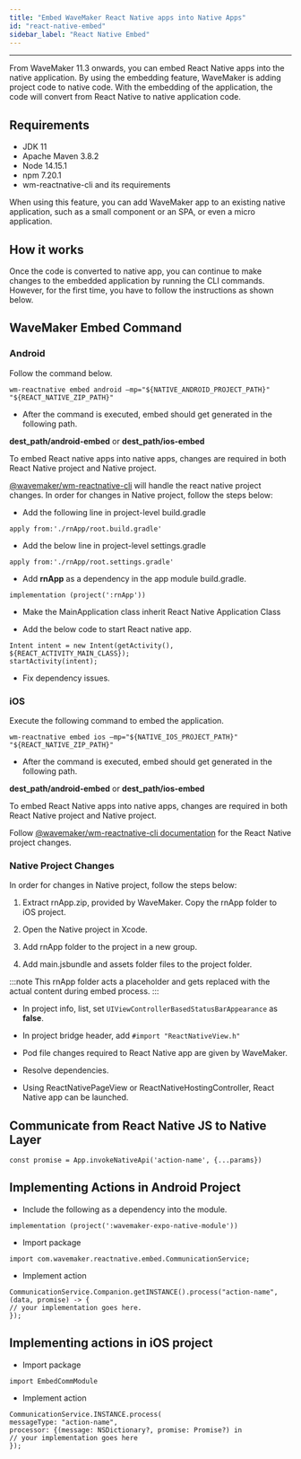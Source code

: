 ```yaml
---
title: "Embed WaveMaker React Native apps into Native Apps"
id: "react-native-embed"
sidebar_label: "React Native Embed"
---
```

---

From WaveMaker 11.3 onwards, you can embed React Native apps into the native application. By using the embedding feature, WaveMaker is adding project code to native code. With the embedding of the application, the code will convert from React Native to native application code.

## Requirements

- JDK 11 
- Apache Maven 3.8.2
- Node 14.15.1
- npm 7.20.1
- wm-reactnative-cli and its requirements


When using this feature, you can add WaveMaker app to an existing native application, such as a small component or an SPA, or even a micro application. 

## How it works

Once the code is converted to native app, you can continue to make changes to the embedded application by running the CLI commands. However, for the first time, you have to follow the instructions as shown below. 

## WaveMaker Embed Command

### Android

Follow the command below.

```
wm-reactnative embed android –mp="${NATIVE_ANDROID_PROJECT_PATH}" "${REACT_NATIVE_ZIP_PATH}"
```

- After the command is executed, embed should get generated in the following path.
 
**dest_path/android-embed** or **dest_path/ios-embed**

To embed React native apps into native apps, changes are required in both React Native project and Native project.

[@wavemaker/wm-reactnative-cli](https://github.com/wavemaker/wm-reactnative-cli) will handle the react native project changes. In order for changes in Native project, follow the steps below:

- Add the following line in project-level build.gradle

```
apply from:'./rnApp/root.build.gradle'
```

- Add the below line in project-level settings.gradle

```
apply from:'./rnApp/root.settings.gradle'
```

- Add **rnApp** as a dependency in the app module build.gradle.

```
implementation (project(':rnApp'))
```

- Make the MainApplication class inherit React Native Application Class

- Add the below code to start React native app.

```
Intent intent = new Intent(getActivity(), ${REACT_ACTIVITY_MAIN_CLASS});
startActivity(intent);
```

- Fix dependency issues.

### iOS

Execute the following command to embed the application.

```
wm-reactnative embed ios –mp="${NATIVE_IOS_PROJECT_PATH}" "${REACT_NATIVE_ZIP_PATH}"
```

- After the command is executed, embed should get generated in the following path.
 
**dest_path/android-embed** or **dest_path/ios-embed**

To embed React Native apps into native apps, changes are required in both React Native project and Native project.

Follow [@wavemaker/wm-reactnative-cli documentation](https://github.com/wavemaker/wm-reactnative-cli) for the React Native project changes. 

### Native Project Changes

In order for changes in Native project, follow the steps below:

1. Extract rnApp.zip, provided  by WaveMaker. Copy the rnApp folder to iOS project.

2. Open the Native project in Xcode.

3. Add rnApp folder to the project in a new group.

4. Add main.jsbundle and assets folder files to the project folder.

:::note
This rnApp folder acts a placeholder and gets replaced with the actual content during embed process.
:::

- In project info, list, set ```UIViewControllerBasedStatusBarAppearance``` as **false**.

- In project bridge header, add ```#import "ReactNativeView.h"```

- Pod file changes required to React Native app are given by WaveMaker.

- Resolve dependencies.

- Using ReactNativePageView or ReactNativeHostingController, React Native app can be launched.

## Communicate from React Native JS to Native Layer 

```
const promise = App.invokeNativeApi('action-name', {...params})
```

## Implementing Actions in Android Project

- Include the following as a dependency into the module.

```
implementation (project(':wavemaker-expo-native-module'))
```

- Import package

```
import com.wavemaker.reactnative.embed.CommunicationService;
```

- Implement action

```
CommunicationService.Companion.getINSTANCE().process("action-name",(data, promise) -> {
// your implementation goes here.
});
```

## Implementing actions in iOS project

- Import package

```
import EmbedCommModule
```

- Implement action

```
CommunicationService.INSTANCE.process(
messageType: "action-name",
processor: {(message: NSDictionary?, promise: Promise?) in
// your implementation goes here
});
```
